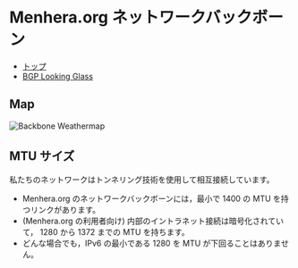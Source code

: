 # Menhera.org ネットワークバックボーン

* [トップ](/ja/)
* [BGP Looking Glass](https://looking-glass.nc.menhera.org/)

## Map

![Backbone Weathermap](https://librenms.menhera.org/pub/weathermap/backbone.svg)

## MTU サイズ
私たちのネットワークはトンネリング技術を使用して相互接続しています。

* Menhera.org のネットワークバックボーンには，最小で 1400 の MTU を持つリンクがあります。
* (Menhera.org の利用者向け) 内部のイントラネット接続は暗号化されていて， 1280 から 1372 までの MTU を持ちます。
* どんな場合でも，IPv6 の最小である 1280 を MTU が下回ることはありません。
